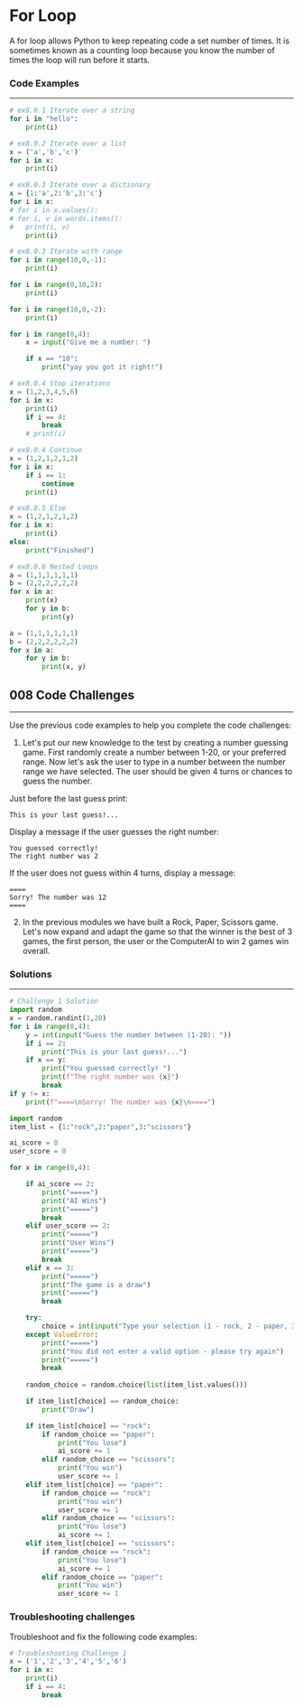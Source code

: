 # For Loop
A for loop allows Python to keep repeating code a set number of times. It is sometimes known as a counting loop because you know the number of times the loop will run before it starts.

### Code Examples
---
```python
# ex8.0.1 Iterate over a string
for i in "hello":
    print(i)
```
```python
# ex8.0.2 Iterate over a list
x = ('a','b','c')
for i in x:
    print(i)
```
```python
# ex8.0.3 Iterate over a dictionary 
x = {1:'a',2:'b',3:'c'}
for i in x:
# for i in x.values():
# for i, v in words.items():
#   print(i, v)
    print(i)
```
```python
# ex8.0.3 Iterate with range
for i in range(10,0,-1):
    print(i)

for i in range(0,10,2):
    print(i)

for i in range(10,0,-2):
    print(i)

for i in range(0,4):
    x = input("Give me a number: ")

    if x == "10":
        print("yay you got it right!")
```
```python
# ex8.0.4 Stop iterations
x = (1,2,3,4,5,6)
for i in x:
    print(i)
    if i == 4:
        break
    # print(i)
```
```python
# ex8.0.4 Continue
x = (1,2,1,2,1,2)
for i in x:
    if i == 1:
        continue
    print(i)
```
```python
# ex8.0.5 Else
x = (1,2,1,2,1,2)
for i in x:
    print(i)
else:
    print("Finished")
```
```python
# ex8.0.6 Nested Loops
a = (1,1,1,1,1,1)
b = (2,2,2,2,2,2)
for x in a:
    print(x)
    for y in b:
        print(y)

a = (1,1,1,1,1,1)
b = (2,2,2,2,2,2)
for x in a:
    for y in b:
        print(x, y)
```

## 008 Code Challenges
---
Use the previous code examples to help you complete the code challenges:

1. Let's put our new knowledge to the test by creating a number guessing game. First randomly create a number between 1-20, or your preferred range. Now let's ask the user to type in a number between the number range we have selected. The user should be given 4 turns or chances to guess the number. 

Just before the last guess print:

```
This is your last guess!...
```

Display a message if the user guesses the right number:

```
You guessed correctly! 
The right number was 2
```

If the user does not guess within 4 turns, display a message:

```
====
Sorry! The number was 12
====
```

2. In the previous modules we have built a Rock, Paper, Scissors game. Let's now expand and adapt the game so that the winner is the best of 3 games, the first person, the user or the ComputerAI to win 2 games win overall. 

### Solutions
---

```python
# Challenge 1 Solution
import random
x = random.randint(1,20)
for i in range(0,4):
    y = int(input("Guess the number between (1-20): "))
    if i == 2:
        print("This is your last guess!...")
    if x == y:
        print("You guessed correctly! ")
        print(f"The right number was {x}")
        break
if y != x:
    print(f"====\nSorry! The number was {x}\n====")
```
```python
import random
item_list = {1:"rock",2:"paper",3:"scissors"}

ai_score = 0
user_score = 0

for x in range(0,4):

    if ai_score == 2:
        print("=====")
        print("AI Wins")
        print("=====")
        break
    elif user_score == 2:
        print("=====")
        print("User Wins")
        print("=====")
        break
    elif x == 3:
        print("=====")
        print("The game is a draw")
        print("=====")
        break

    try:
        choice = int(input("Type your selection (1 - rock, 2 - paper, 3 -scissors): "))
    except ValueError:
        print("=====")
        print("You did not enter a valid option - please try again")
        print("=====")
        break
    
    random_choice = random.choice(list(item_list.values()))

    if item_list[choice] == random_choice:
        print("Draw")

    if item_list[choice] == "rock":
        if random_choice == "paper":
            print("You lose")
            ai_score += 1
        elif random_choice == "scissors":
            print("You win")
            user_score += 1
    elif item_list[choice] == "paper":
        if random_choice == "rock":
            print("You win")
            user_score += 1
        elif random_choice == "scissors":
            print("You lose")
            ai_score += 1
    elif item_list[choice] == "scissors":
        if random_choice == "rock":
            print("You lose")
            ai_score += 1
        elif random_choice == "paper":
            print("You win")
            user_score += 1

```

### **Troubleshooting challenges**
Troubleshoot and fix the following code examples:

```python
# Troubleshooting Challenge 1
x = ('1','2','3','4','5','6')
for i in x:
    print(i)
    if i == 4:
        break
```